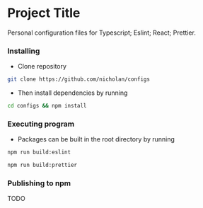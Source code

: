 # Project Title

Personal configuration files for Typescript; Eslint; React; Prettier.

### Installing

* Clone repository

```bash
git clone https://github.com/nicholan/configs
```

* Then install dependencies by running

```bash
cd configs && npm install
```

### Executing program

* Packages can be built in the root directory by running 

```bash
npm run build:eslint
```

```bash
npm run build:prettier
```

### Publishing to npm 

TODO